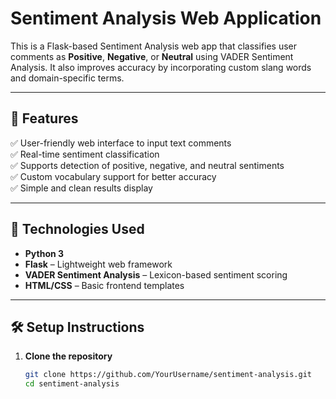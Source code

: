 # Sentiment Analysis Web Application

This is a Flask-based Sentiment Analysis web app that classifies user comments as **Positive**, **Negative**, or **Neutral** using VADER Sentiment Analysis. It also improves accuracy by incorporating custom slang words and domain-specific terms.

---

## 📌 Features

✅ User-friendly web interface to input text comments  
✅ Real-time sentiment classification  
✅ Supports detection of positive, negative, and neutral sentiments  
✅ Custom vocabulary support for better accuracy  
✅ Simple and clean results display  

---

## 🚀 Technologies Used

- **Python 3**
- **Flask** – Lightweight web framework
- **VADER Sentiment Analysis** – Lexicon-based sentiment scoring
- **HTML/CSS** – Basic frontend templates

---

## 🛠️ Setup Instructions

1. **Clone the repository**
   ```bash
   git clone https://github.com/YourUsername/sentiment-analysis.git
   cd sentiment-analysis
